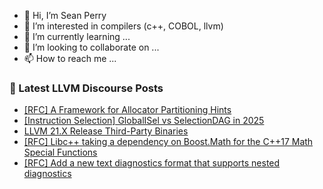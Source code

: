 - 👋 Hi, I’m Sean Perry
- 👀 I’m interested in compilers (c++, COBOL, llvm)
- 🌱 I’m currently learning ...
- 💞️ I’m looking to collaborate on ...
- 📫 How to reach me ...

<!---
s66perry/s66perry is a ✨ special ✨ repository because its `README.md` (this file) appears on your GitHub profile.
You can click the Preview link to take a look at your changes.
--->
### 📕 Latest LLVM Discourse Posts

<!-- DISCOURSE-LLVM:START -->
- [[RFC] A Framework for Allocator Partitioning Hints](https://discourse.llvm.org/t/rfc-a-framework-for-allocator-partitioning-hints/87434#post_14)
- [[Instruction Selection] GlobalISel vs SelectionDAG in 2025](https://discourse.llvm.org/t/instruction-selection-globalisel-vs-selectiondag-in-2025/87602#post_3)
- [LLVM 21.X Release Third-Party Binaries](https://discourse.llvm.org/t/llvm-21-x-release-third-party-binaries/87420#post_4)
- [[RFC] Libc++ taking a dependency on Boost.Math for the C++17 Math Special Functions](https://discourse.llvm.org/t/rfc-libc-taking-a-dependency-on-boost-math-for-the-c-17-math-special-functions/87479?page=2#post_32)
- [[RFC] Add a new text diagnostics format that supports nested diagnostics](https://discourse.llvm.org/t/rfc-add-a-new-text-diagnostics-format-that-supports-nested-diagnostics/87641#post_1)
<!-- DISCOURSE-LLVM:END -->
